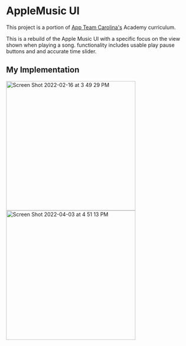# AppleMusic UI

This project is a portion of <a href="https://appteamcarolina.com">App Team Carolina's</a> Academy curriculum.

This is a rebuild of the Apple Music UI with a specific focus on the view shown when playing a song. functionality includes usable play pause buttons and and accurate time slider.

## My Implementation

<div align=left>
 
   <img height="350" alt="Screen Shot 2022-02-16 at 3 49 29 PM" src="https://user-images.githubusercontent.com/69765035/161447937-66fed5cc-401f-4862-85da-8680b40d4448.mov">
  
   <img height="350" alt="Screen Shot 2022-04-03 at 4 51 13 PM" src="https://user-images.githubusercontent.com/69765035/161448124-8f1ef2fa-1dbe-4cf0-899e-9ab996451cc1.png">

</div>






